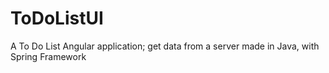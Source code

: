 # ToDoListUI
A To Do List Angular application; get data from a server made in Java, with Spring Framework
